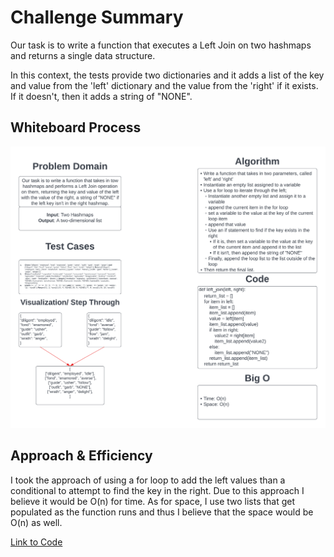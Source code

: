 # Challenge Summary

Our task is to write a function that executes a Left Join on two hashmaps and returns a single data structure.

In this context, the tests provide two dictionaries and it adds a list of the key and value from the 'left' dictionary and the value from the 'right' if it exists. If it doesn't, then it adds a string of "NONE".

## Whiteboard Process

![hashtable_left_join.png](./hashtable_left_join.png)

## Approach & Efficiency

I took the approach of using a for loop to add the left values than a conditional to attempt to find the key in the right. Due to this approach I believe it would be O(n) for time.
As for space, I use two lists that get populated as the function runs and thus I believe that the space would be O(n) as well.

[Link to Code](../../code_challenges/hashtable_left_join.py)
